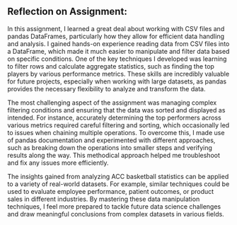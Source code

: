 ## Reflection on Assignment:


In this assignment, I learned a great deal about working with CSV files and pandas DataFrames, particularly how they allow for efficient data handling and analysis. I gained hands-on experience reading data from CSV files into a DataFrame, which made it much easier to manipulate and filter data based on specific conditions. One of the key techniques I developed was learning to filter rows and calculate aggregate statistics, such as finding the top players by various performance metrics. These skills are incredibly valuable for future projects, especially when working with large datasets, as pandas provides the necessary flexibility to analyze and transform the data.

The most challenging aspect of the assignment was managing complex filtering conditions and ensuring that the data was sorted and displayed as intended. For instance, accurately determining the top performers across various metrics required careful filtering and sorting, which occasionally led to issues when chaining multiple operations. To overcome this, I made use of pandas documentation and experimented with different approaches, such as breaking down the operations into smaller steps and verifying results along the way. This methodical approach helped me troubleshoot and fix any issues more efficiently.

The insights gained from analyzing ACC basketball statistics can be applied to a variety of real-world datasets. For example, similar techniques could be used to evaluate employee performance, patient outcomes, or product sales in different industries. By mastering these data manipulation techniques, I feel more prepared to tackle future data science challenges and draw meaningful conclusions from complex datasets in various fields.